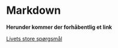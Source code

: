 # Markdown 

**Herunder kommer der forhåbentlig et link**

[Livets store spørgsmål](https://www.erdetfredag.dk)
